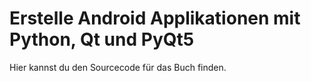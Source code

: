# Erstelle Android Applikationen mit Python, Qt und PyQt5
Hier kannst du den Sourcecode für das Buch finden.
